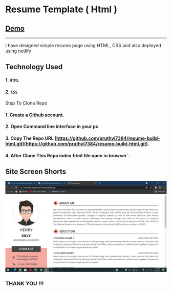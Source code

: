 # Resume Template ( Html )
## [Demo](https://intershala-assignment-resume.netlify.app/)
--------

I have designed simple resume page using HTML, CSS and also deployed using netlify
## Technology Used

#### 1. `HTML`
#### 2. `CSS`


Step To Clone Repo

#### 1. Create a Github account.
#### 2. Open Command line interface in your pc
#### 3. Copy The Repo URL [https://github.com/pruthvi7384/resume-build-html.git](https://github.com/pruthvi7384/resume-build-html.git).
#### 4. After Clone This Repo index.html file open in browser`.

Site Screen Shorts 
-----

<img src="https://github.com/pruthvi7384/resume-build-html/blob/master/Screenshot%20(590).png">


### THANK YOU !!!
